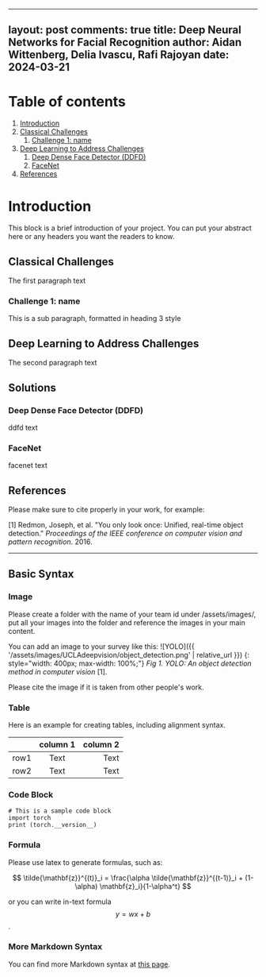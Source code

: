 
---
layout: post
comments: true
title: Deep Neural Networks for Facial Recognition
author: Aidan Wittenberg, Delia Ivascu, Rafi Rajoyan
date: 2024-03-21
---

# Table of contents
1. [Introduction](#introduction)
2. [Classical Challenges](#classicalchallenges)
    1. [Challenge 1: name](#challenge1)
3. [Deep Learning to Address Challenges](#deeplearningaddresschallenges)
	1.  [Deep Dense Face Detector (DDFD)](#ddfd)
	2. [FaceNet](#facenet)
4. [References](#reference)

# Introduction <a id="introduction"></a>

This block is a brief introduction of your project. You can put your abstract here or any headers you want the readers to know.

## Classical Challenges <a id="classicalchallenges"></a>
The first paragraph text

### Challenge 1: name<a id="challenge1"></a>
This is a sub paragraph, formatted in heading 3 style

## Deep Learning to Address Challenges <a id="deeplearningaddresschallenges"></a>
The second paragraph text

## Solutions <a id="deeplearningaddresschallenges"></a>

### Deep Dense Face Detector (DDFD) <a id="ddfd"></a>
ddfd text

### FaceNet <a id="facenet"></a>
facenet text

## References <a id="reference"></a>
Please make sure to cite properly in your work, for example:

[1] Redmon, Joseph, et al. "You only look once: Unified, real-time object detection." *Proceedings of the IEEE conference on computer vision and pattern recognition*. 2016.


---
## Basic Syntax
### Image
Please create a folder with the name of your team id under /assets/images/, put all your images into the folder and reference the images in your main content.

You can add an image to your survey like this:
![YOLO]({{ '/assets/images/UCLAdeepvision/object_detection.png' | relative_url }})
{: style="width: 400px; max-width: 100%;"}
*Fig 1. YOLO: An object detection method in computer vision* [1].

Please cite the image if it is taken from other people's work.


### Table
Here is an example for creating tables, including alignment syntax.

|             | column 1    |  column 2     |
| :---        |    :----:   |          ---: |
| row1        | Text        | Text          |
| row2        | Text        | Text          |



### Code Block
```
# This is a sample code block
import torch
print (torch.__version__)
```


### Formula
Please use latex to generate formulas, such as:

$$
\tilde{\mathbf{z}}^{(t)}_i = \frac{\alpha \tilde{\mathbf{z}}^{(t-1)}_i + (1-\alpha) \mathbf{z}_i}{1-\alpha^t}
$$

or you can write in-text formula $$y = wx + b$$.

### More Markdown Syntax
You can find more Markdown syntax at [this page](https://www.markdownguide.org/basic-syntax/).